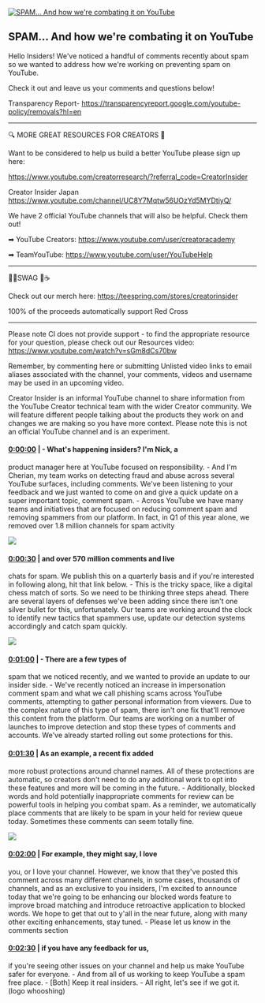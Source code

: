 [![SPAM... And how we're combating it on YouTube](https://i.ytimg.com/vi/LUwGspgeRVc/hqdefault.jpg)](https://www.youtube.com/watch?v=LUwGspgeRVc)

## SPAM... And how we're combating it on YouTube

Hello Insiders! We've noticed a handful of comments recently about spam so we wanted to address how we're working on preventing spam on YouTube.



Check it out and leave us your comments and questions below!



Transparency Report- https://transparencyreport.google.com/youtube-policy/removals?hl=en

-------------------------------------------



🔍 MORE GREAT RESOURCES FOR CREATORS 🔎



Want to be considered to help us build a better YouTube please sign up here: 

https://www.youtube.com/creatorresearch/?referral_code=CreatorInsider



Creator Insider Japan https://www.youtube.com/channel/UC8Y7Mqtw56UOzYd5MYDtiyQ/



We have 2 official YouTube channels that will also be helpful. Check them out! 



➡ YouTube Creators: https://www.youtube.com/user/creatoracademy



➡ TeamYouTube: https://www.youtube.com/user/YouTubeHelp



-------------------------------------------



👕👚SWAG 🎽☕



Check out our merch here: https://teespring.com/stores/creatorinsider



100% of the proceeds automatically support Red Cross



-------------------------------------------

Please note CI does not provide support - to find the appropriate resource for your question, please check out our Resources video: https://www.youtube.com/watch?v=sGm8dCs70bw



Remember, by commenting here or submitting Unlisted video links to email aliases associated with the channel, your comments, videos and username may be used in an upcoming video.



Creator Insider is an informal YouTube channel to share information from the YouTube Creator technical team with the wider Creator community. We will feature different people talking about the products they work on and changes we are making so you have more context. Please note this is not an official YouTube channel and is an experiment.



#### [0:00:00](https://www.youtube.com/watch?v=LUwGspgeRVc&t=0) |  - What's happening insiders? I'm Nick, a

product manager here at YouTube focused on responsibility. - And I'm Cherian, my team works on detecting fraud and abuse across several YouTube surfaces, including comments. We've been listening to your feedback and we just wanted to come on and give a quick update on a super important topic, comment spam. - Across YouTube we have many teams and initiatives that are focused on reducing comment spam and removing spammers from our platform. In fact, in Q1 of this year alone, we removed over 1.8 million channels for spam activity  

![](https://i.ytimg.com/vi/LUwGspgeRVc/hq1.jpg)



#### [0:00:30](https://www.youtube.com/watch?v=LUwGspgeRVc&t=30) |  and over 570 million comments and live

chats for spam. We publish this on a quarterly basis and if you're interested in following along, hit that link below. - This is the tricky space, like a digital chess match of sorts. So we need to be thinking three steps ahead. There are several layers of defenses we've been adding since there isn't one silver bullet for this, unfortunately. Our teams are working around the clock to identify new tactics that spammers use, update our detection systems accordingly and catch spam quickly.  

![](https://i.ytimg.com/vi/LUwGspgeRVc/hq2.jpg)



#### [0:01:00](https://www.youtube.com/watch?v=LUwGspgeRVc&t=60) |  - There are a few types of

spam that we noticed recently, and we wanted to provide an update to our insider side. - We've recently noticed an increase in impersonation comment spam and what we call phishing scams across YouTube comments, attempting to gather personal information from viewers. Due to the complex nature of this type of spam, there isn't one fix that'll remove this content from the platform. Our teams are working on a number of launches to improve detection and stop these types of comments and accounts. We've already started rolling out some protections for this.  

#### [0:01:30](https://www.youtube.com/watch?v=LUwGspgeRVc&t=90) |  As an example, a recent fix added

more robust protections around channel names. All of these protections are automatic, so creators don't need to do any additional work to opt into these features and more will be coming in the future. - Additionally, blocked words and hold potentially inappropriate comments for review can be powerful tools in helping you combat spam. As a reminder, we automatically place comments that are likely to be spam in your held for review queue today. Sometimes these comments can seem totally fine.  

![](https://i.ytimg.com/vi/LUwGspgeRVc/hq3.jpg)



#### [0:02:00](https://www.youtube.com/watch?v=LUwGspgeRVc&t=120) |  For example, they might say, I love

you, or I love your channel. However, we know that they've posted this comment across many different channels, in some cases, thousands of channels, and as an exclusive to you insiders, I'm excited to announce today that we're going to be enhancing our blocked words feature to improve broad matching and introduce retroactive application to blocked words. We hope to get that out to y'all in the near future, along with many other exciting enhancements, stay tuned. - Please let us know in the comments section  

#### [0:02:30](https://www.youtube.com/watch?v=LUwGspgeRVc&t=150) |  if you have any feedback for us,

if you're seeing other issues on your channel and help us make YouTube safer for everyone. - And from all of us working to keep YouTube a spam free place. - [Both] Keep it real insiders. - All right, let's see if we got it. (logo whooshing)  